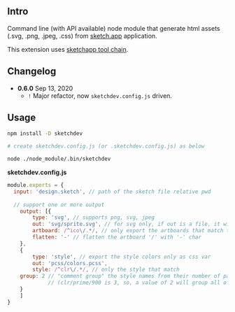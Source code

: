 ## Intro

Command line (with API available) node module that generate html assets (.svg, .png, .jpeg, .css) from [sketch.app](https://www.sketch.com/) application.

This extension uses [sketchapp tool chain](https://developer.sketch.com/cli/).


## Changelog

- **0.6.0** Sep 13, 2020
  - `!` Major refactor, now `sketchdev.config.js` driven. 


## Usage

```sh
npm install -D sketchdev

# create sketchdev.config.js (or .sketchdev.config.js) as below

node ./node_module/.bin/sketchdev
```

**sketchdev.config.js**
```js
module.exports = {
  input: 'design.sketch', // path of the sketch file relative pwd
  
  // support one or more output
	output: [{
		type: 'svg', // supports png, svg, jpeg
		out: 'svg/sprite.svg', // for svg only, if out is a file, it will create a sprite svg
		artboard: /^ico\/.*/, // only export the artboards that match this regex
		flatten: '-' // flatten the artboard '/' with '-' char 
	},
	{
		type: 'style', // export the style colors only as css var
		out: 'pcss/colors.pcss',
		style: /^clr\/.*/, // only the style that match 
    group: 2 // "comment group" the style names from their number of path element 
             // (clr/prime/900 is 3, so, a value of 2 will group all of the clr/prime together )
	}
	]
}
```
